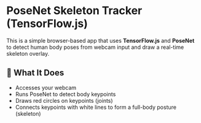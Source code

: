 # PoseNet Skeleton Tracker (TensorFlow.js)

This is a simple browser-based app that uses **TensorFlow.js** and **PoseNet** to detect human body poses from webcam input and draw a real-time skeleton overlay.

## 🧠 What It Does

- Accesses your webcam
- Runs PoseNet to detect body keypoints
- Draws red circles on keypoints (joints)
- Connects keypoints with white lines to form a full-body posture (skeleton)
